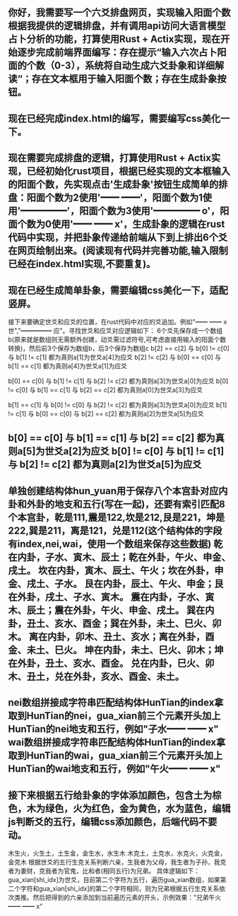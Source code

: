 你好，我需要写一个六爻排盘网页，实现输入阳面个数根据我提供的逻辑排盘，并有调用api访问大语言模型占卜分析的功能，打算使用Rust + Actix实现，现在开始逐步完成前端界面编写：存在提示“输入六次占卜阳面的个数（0-3），系统将自动生成六爻卦象和详细解读“；存在文本框用于输入阳面个数；存在生成卦象按钮。
---
现在已经完成index.html的编写，需要编写css美化一下。
---
现在需要完成排盘的逻辑，打算使用Rust + Actix实现，已经初始化rust项目，根据已经实现的文本框输入的阳面个数，先实现点击'生成卦象'按钮生成简单的排盘：阳面个数为2使用'━━ ━━'，阳面个数为1使用'━━━━━'，阳面个数为3使用'━━━━━ o'，阳面个数为0使用'━━ ━━ x'，生成卦象的逻辑在rust代码中实现，并把卦象传递给前端从下到上排出6个爻在网页绘制出来。(阅读现有代码并完善功能,输入限制已经在index.html实现,不要重复)。
---
现在已经生成简单卦象，需要编辑css美化一下，适配竖屏。
---
接下来要确定世爻和应爻的位置，在rust代码中对应的爻追加。例如"━━ ━━ x 世","━━━━━ 应"。寻找世爻和应爻对应逻辑如下：
6个爻先保存成一个数组b(原来就是数组则无需额外创建，动爻需过滤符号,可考虑直接用输入的阳面个数转换)，然后前3个保存为数组b，后3个保存为数组c
b[2] == c[2] 与 b[0] != c[0] 与 b[1] != c[1] 都为真则a[1]为世爻a[4]为应爻
b[2] != c[2] 与 b[0] == c[0] 与 b[1] == c[1] 都为真则a[4]为世爻a[1]为应爻

b[0] == c[0] 与 b[1] != c[1] 与 b[2] != c[2] 都为真则a[3]为世爻a[0]为应爻
b[0] != c[0] 与 b[1] == c[1] 与 b[2] == c[2] 都为真则a[0]为世爻a[3]为应爻

b[1] == c[1] 与 b[0] != c[0] 与 b[2] != c[2] 都为真则a[3]为世爻a[0]为应爻
b[1] != c[1] 与 b[0] == c[0] 与 b[2] == c[2] 都为真则a[2]为世爻a[5]为应爻

b[0] == c[0] 与 b[1] == c[1] 与 b[2] == c[2] 都为真则a[5]为世爻a[2]为应爻
b[0] != c[0] 与 b[1] != c[1] 与 b[2] != c[2] 都为真则a[2]为世爻a[5]为应爻
---
单独创建结构体hun_yuan用于保存八个本宫卦对应内卦和外卦的地支和五行(写在一起)，还要有索引匹配8个本宫卦，乾是111,震是122,坎是212,艮是221，坤是222,巽是211，离是121，兑是112(这个结构体的字段有index,nei,wai，使用一个数组来保存这些数据)
乾在内卦，子水、寅木、辰土；乾在外卦，午火、申金、戌土。
坎在内卦，寅木、辰土、午火；坎在外卦，申金、戌土、子水。
艮在内卦，辰土、午火、申金；艮在外卦，戌土、子水、寅木。
震在内卦，子水、寅木、辰土；震在外卦，午火、申金、戌土。
巽在内卦，丑土、亥水、酉金；巽在外卦，未土、巳火、卯木。
离在内卦，卯木、丑土、亥水；离在外卦，酉金、未土、巳火。
坤在内卦，未土、巳火、卯木；坤在外卦，丑土、亥水、酉金。
兑在内卦，巳火、卯木、丑土，兑在外卦，亥水、酉金、未土。
---
nei数组拼接成字符串匹配结构体HunTian的index拿取到HunTian的nei，gua_xian前三个元素开头加上HunTian的nei地支和五行，例如"子水━━ ━━ x"
wai数组拼接成字符串匹配结构体HunTian的index拿取到HunTian的wai，gua_xian前三个元素开头加上HunTian的wai地支和五行，例如"午火━━ ━━ x"
---
接下来根据五行给卦象的字体添加颜色，包含土为棕色，木为绿色，火为红色，金为黄色，水为蓝色，编辑js判断爻的五行，编辑css添加颜色，后端代码不要动。
---
木生火，火生土，土生金，金生水，水生木
木克土，土克水，水克火，火克金，金克木
根据世爻的五行生克关系判断六亲，生我者为父母，我生者为子孙，我克者为妻财，克我者为官鬼，比和者(相同五行)为兄弟。
具体逻辑如下：gua_xian[shi_idx]为世爻，目前第二个字符为五行，遍历gua_xian数组，如果第二个字符和gua_xian[shi_idx]的第二个字符相同，则为兄弟根据五行生克关系依次类推。然后把得到的六亲添加到当前遍历元素的开头，示例效果："兄弟午火━━ ━━ x"

